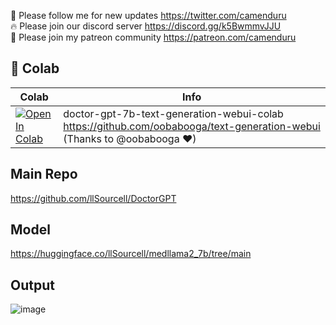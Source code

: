 🐣 Please follow me for new updates https://twitter.com/camenduru <br />
🔥 Please join our discord server https://discord.gg/k5BwmmvJJU <br />
🥳 Please join my patreon community https://patreon.com/camenduru <br />

## 🦒 Colab

| Colab | Info
| --- | --- |
[![Open In Colab](https://colab.research.google.com/assets/colab-badge.svg)](https://colab.research.google.com/github/camenduru/DoctorGPT-colab/blob/main/doctor-gpt-7b-text-generation-webui-colab.ipynb) | doctor-gpt-7b-text-generation-webui-colab https://github.com/oobabooga/text-generation-webui (Thanks to @oobabooga ❤)

## Main Repo
https://github.com/llSourcell/DoctorGPT

## Model
https://huggingface.co/llSourcell/medllama2_7b/tree/main

## Output
![image](https://github.com/camenduru/DoctorGPT-colab/assets/54370274/af9266bb-f272-42d1-b220-ce8af27d4b7a)
